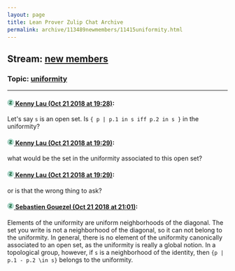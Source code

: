 ```yaml
---
layout: page
title: Lean Prover Zulip Chat Archive 
permalink: archive/113489newmembers/11415uniformity.html
---
```


## Stream: [new members](index.html)
### Topic: [uniformity](11415uniformity.html)

---

#### [![Click to go to Zulip](../../assets/img/zulip2.png) Kenny Lau (Oct 21 2018 at 19:28)](https://leanprover.zulipchat.com/#narrow/stream/113489-new%20members/topic/uniformity/near/136221947):
Let's say `s` is an open set. Is `{ p | p.1 in s iff p.2 in s }` in the uniformity?

#### [![Click to go to Zulip](../../assets/img/zulip2.png) Kenny Lau (Oct 21 2018 at 19:29)](https://leanprover.zulipchat.com/#narrow/stream/113489-new%20members/topic/uniformity/near/136221951):
what would be the set in the uniformity associated to this open set?

#### [![Click to go to Zulip](../../assets/img/zulip2.png) Kenny Lau (Oct 21 2018 at 19:29)](https://leanprover.zulipchat.com/#narrow/stream/113489-new%20members/topic/uniformity/near/136221955):
or is that the wrong thing to ask?

#### [![Click to go to Zulip](../../assets/img/zulip2.png) Sebastien Gouezel (Oct 21 2018 at 21:01)](https://leanprover.zulipchat.com/#narrow/stream/113489-new%20members/topic/uniformity/near/136225299):
Elements of the uniformity are uniform neighborhoods of the diagonal. The set you write is not a neighborhood of the diagonal, so it can not belong to the uniformity. In general, there is no element of the uniformity canonically associated to an open set, as the uniformity is really a global notion. In a topological group, however, if `s` is a neighborhood of the identity, then `{p | p.1 - p.2 \in s}` belongs to the uniformity.

